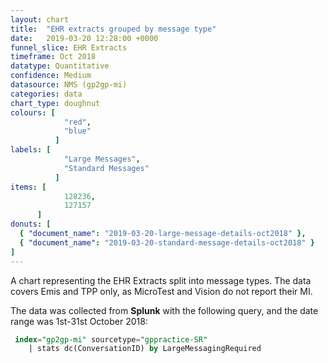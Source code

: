 ```yaml
---
layout: chart
title:  "EHR extracts grouped by message type"
date:   2019-03-20 12:28:00 +0000
funnel_slice: EHR Extracts
timeframe: Oct 2018
datatype: Quantitative
confidence: Medium
datasource: NMS (gp2gp-mi)
categories: data
chart_type: doughnut
colours: [
            "red",
            "blue"
          ]
labels: [
            "Large Messages",
            "Standard Messages"
          ]
items: [
            128236,
            127157
      ]
donuts: [
  { "document_name": "2019-03-20-large-message-details-oct2018" },
  { "document_name": "2019-03-20-standard-message-details-oct2018" }
] 
---
```

A chart representing the EHR Extracts split into message types. The data covers Emis and TPP only, as MicroTest and Vision do not report their MI.

The data was collected from **Splunk** with the following query, and the date range was 1st-31st October 2018:

```sql
 index="gp2gp-mi" sourcetype="gppractice-SR"
    | stats dc(ConversationID) by LargeMessagingRequired
```
